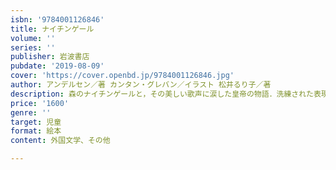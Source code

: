 ```yaml
---
isbn: '9784001126846'
title: ナイチンゲール
volume: ''
series: ''
publisher: 岩波書店
pubdate: '2019-08-09'
cover: 'https://cover.openbd.jp/9784001126846.jpg'
author: アンデルセン／著 カンタン・グレバン／イラスト 松井るり子／著
description: 森のナイチンゲールと，その美しい歌声に涙した皇帝の物語．洗練された表現で古典の真髄を伝えます．
price: '1600'
genre: ''
target: 児童
format: 絵本
content: 外国文学、その他

---
```

